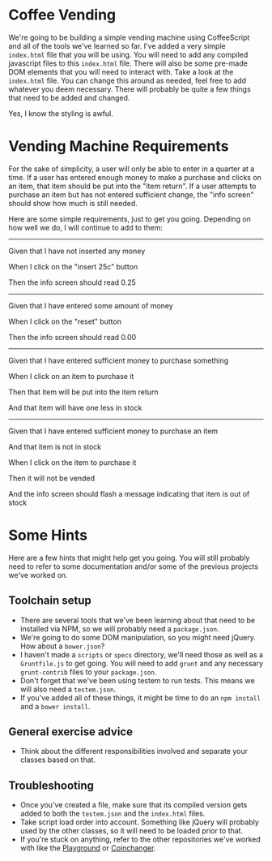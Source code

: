 Coffee Vending
=============
We're going to be building a simple vending machine using CoffeeScript and all of the tools we've learned so far. I've added a very simple `index.html` file that you will be using. You will need to add any compiled javascript files to this `index.html` file. There will also be some pre-made DOM elements that you will need to interact with.  Take a look at the `index.html` file. You can change this around as needed, feel free to add whatever you deem necessary. There will probably be quite a few things that need to be added and changed.


Yes, I know the styling is awful.

Vending Machine Requirements
==========
For the sake of simplicity, a user will only be able to enter in a quarter at a time. If a user has entered enough money to make a purchase and clicks on an item, that item should be put into the "item return". If a user attempts to purchase an item but has not entered sufficient change, the "info screen" should show how much is still needed.


Here are some simple requirements, just to get you going. Depending on how well we do, I will continue to add to them:


----------
Given that I have not inserted any money

When I click on the "insert 25c" button

Then the info screen should read 0.25


----------
Given that I have entered some amount of money

When I click on the "reset" button

Then the info screen should read 0.00


----------
Given that I have entered sufficient money to purchase something

When I click on an item to purchase it

Then that item will be put into the item return

And that item will have one less in stock


----------
Given that I have entered sufficient money to purchase an item

And that item is not in stock

When I click on the item to purchase it

Then it will not be vended

And the info screen should flash a message indicating that item is out of stock


Some Hints
==========
Here are a few hints that might help get you going. You will still probably need to refer to some documentation and/or some of the previous projects we've worked on.


Toolchain setup
----------
* There are several tools that we've been learning about that need to be installed via NPM, so we will probably need a `package.json`.
* We're going to do some DOM manipulation, so you might need jQuery. How about a `bower.json`?
* I haven't made a `scripts` or `specs` directory, we'll need those as well as a `Gruntfile.js` to get going. You will need to add `grunt` and any necessary `grunt-contrib` files to your `package.json`.
* Don't forget that we've been using testem to run tests. This means we will also need a `testem.json`.
* If you've added all of these things, it might be time to do an `npm install` and a `bower install`.

General exercise advice
----------
* Think about the different responsibilities involved and separate your classes based on that.

Troubleshooting
----------
* Once you've created a file, make sure that its compiled version gets added to both the `testem.json` and the `index.html` files.
* Take script load order into account. Something like jQuery will probably used by the other classes, so it will need to be loaded prior to that.
* If you're stuck on anything, refer to the other repositories we've worked with like the [Playground](https://github.com/kellyaj/coffee_playground) or [Coinchanger](https://github.com/kellyaj/coffee_coinchanger).
